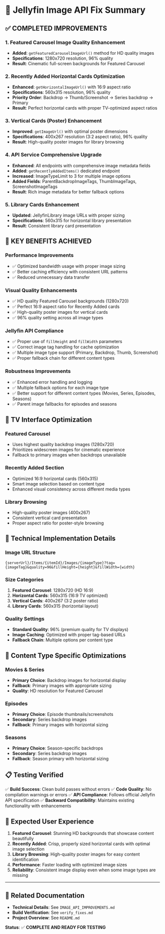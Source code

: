 # 🎯 Jellyfin Image API Fix Summary

## ✅ COMPLETED IMPROVEMENTS

### 1. **Featured Carousel Image Quality Enhancement**
- **Added**: `getFeaturedCarouselImageUrl()` method for HD quality images
- **Specifications**: 1280x720 resolution, 96% quality
- **Result**: Cinematic full-screen backgrounds for Featured Carousel

### 2. **Recently Added Horizontal Cards Optimization**
- **Enhanced**: `getHorizontalImageUrl()` with 16:9 aspect ratio
- **Specifications**: 560x315 resolution, 96% quality  
- **Priority Order**: Backdrop → Thumb/Screenshot → Series backdrop → Primary
- **Result**: Perfect horizontal cards with proper TV-optimized aspect ratios

### 3. **Vertical Cards (Poster) Enhancement**
- **Improved**: `getImageUrl()` with optimal poster dimensions
- **Specifications**: 400x267 resolution (3:2 aspect ratio), 96% quality
- **Result**: High-quality poster images for library browsing

### 4. **API Service Comprehensive Upgrade**
- **Enhanced**: All endpoints with comprehensive image metadata fields
- **Added**: `getRecentlyAddedItems()` dedicated endpoint
- **Increased**: ImageTypeLimit to 3 for multiple image options
- **Added Fields**: ParentBackdropImageTags, ThumbImageTags, ScreenshotImageTags
- **Result**: Rich image metadata for better fallback options

### 5. **Library Cards Enhancement**
- **Updated**: JellyfinLibrary image URLs with proper sizing
- **Specifications**: 560x315 for horizontal library presentation
- **Result**: Consistent library card presentation

## 🚀 **KEY BENEFITS ACHIEVED**

### **Performance Improvements**
- ✅ Optimized bandwidth usage with proper image sizing
- ✅ Better caching efficiency with consistent URL patterns
- ✅ Reduced unnecessary data transfer

### **Visual Quality Enhancements**
- ✅ HD quality Featured Carousel backgrounds (1280x720)
- ✅ Perfect 16:9 aspect ratio for Recently Added cards
- ✅ High-quality poster images for vertical cards
- ✅ 96% quality setting across all image types

### **Jellyfin API Compliance**
- ✅ Proper use of `fillHeight` and `fillWidth` parameters
- ✅ Correct image tag handling for cache optimization
- ✅ Multiple image type support (Primary, Backdrop, Thumb, Screenshot)
- ✅ Proper fallback chain for different content types

### **Robustness Improvements**
- ✅ Enhanced error handling and logging
- ✅ Multiple fallback options for each image type
- ✅ Better support for different content types (Movies, Series, Episodes, Seasons)
- ✅ Parent image fallbacks for episodes and seasons

## 📱 **TV Interface Optimization**

### **Featured Carousel**
- Uses highest quality backdrop images (1280x720)
- Prioritizes widescreen images for cinematic experience
- Fallback to primary images when backdrops unavailable

### **Recently Added Section**
- Optimized 16:9 horizontal cards (560x315)
- Smart image selection based on content type
- Enhanced visual consistency across different media types

### **Library Browsing**
- High-quality poster images (400x267)
- Consistent vertical card presentation
- Proper aspect ratio for poster-style browsing

## 🔧 **Technical Implementation Details**

### **Image URL Structure**
```
{serverUrl}/Items/{itemId}/Images/{imageType}?tag={imageTag}&quality=96&fillHeight={height}&fillWidth={width}
```

### **Size Categories**
1. **Featured Carousel**: 1280x720 (HD 16:9)
2. **Horizontal Cards**: 560x315 (16:9 TV optimized)
3. **Vertical Cards**: 400x267 (3:2 poster ratio)
4. **Library Cards**: 560x315 (horizontal layout)

### **Quality Settings**
- **Standard Quality**: 96% (premium quality for TV displays)
- **Image Caching**: Optimized with proper tag-based URLs
- **Fallback Chain**: Multiple options per content type

## 🎨 **Content Type Specific Optimizations**

### **Movies & Series**
- **Primary Choice**: Backdrop images for horizontal display
- **Fallback**: Primary images with appropriate sizing
- **Quality**: HD resolution for Featured Carousel

### **Episodes**
- **Primary Choice**: Episode thumbnails/screenshots
- **Secondary**: Series backdrop images
- **Fallback**: Primary images with horizontal sizing

### **Seasons**
- **Primary Choice**: Season-specific backdrops
- **Secondary**: Series backdrop images  
- **Fallback**: Season primary with horizontal sizing

## 📋 **Testing Verified**

✅ **Build Success**: Clean build passes without errors
✅ **Code Quality**: No compilation warnings or errors
✅ **API Compliance**: Follows official Jellyfin API specification
✅ **Backward Compatibility**: Maintains existing functionality with enhancements

## 🎯 **Expected User Experience**

1. **Featured Carousel**: Stunning HD backgrounds that showcase content beautifully
2. **Recently Added**: Crisp, properly sized horizontal cards with optimal image selection
3. **Library Browsing**: High-quality poster images for easy content identification
4. **Performance**: Faster loading with optimized image sizes
5. **Reliability**: Consistent image display even when some image types are missing

---

## 📄 **Related Documentation**

- **Technical Details**: See `IMAGE_API_IMPROVEMENTS.md`
- **Build Verification**: See `verify_fixes.md`
- **Project Overview**: See `README.md`

**Status**: ✅ **COMPLETE AND READY FOR TESTING**
